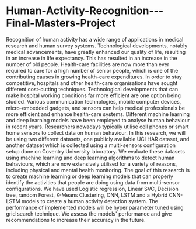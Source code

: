 # Human-Activity-Recognition---Final-Masters-Project
Recognition of human activity has a wide range of applications in medical research and human survey systems. Technological developments, notably medical advancements, have greatly enhanced our quality of life, resulting in an increase in life expectancy. This has resulted in an increase in the number of old people. Health-care facilities are now more than ever required to care for a high number of senior people, which is one of the contributing causes in growing health-care expenditures. In order to stay competitive, hospitals and other health-care organisations have sought different cost-cutting techniques. Technological developments that can make hospital working conditions far more efficient are one option being studied. Various communication technologies, mobile computer devices, micro-embedded gadgets, and sensors can help medical professionals be more efficient and enhance health-care systems.
Different machine learning and deep learning models have been employed to analyse human behaviour in recent years. Researchers nowadays typically utilise cell phones or smart home sensors to collect data on human behaviour. In this research, we will be using two different datasets, one publicly available UCI HAR dataset, and another dataset which is collected using a multi-sensors configuration setup done on Coventry University laboratory. We evaluate these datasets using machine learning and deep learning algorithms to detect human behaviours, which are now extensively utilised for a variety of reasons, including physical and mental health monitoring. The goal of this research is to create machine learning or deep learning models that can properly identify the activities that people are doing using data from multi-sensor configurations. We have used Logistic  regression, Linear SVC, Decision tree, random Forest, K-Means Clustering, CNN, LSTM and a Hybrid CNN- LSTM models to create a human activity detection system. The performance of implemented models will be hyper parameter tuned using grid search technique. We assess the models' performance and give recommendations to increase their accuracy in the future.
